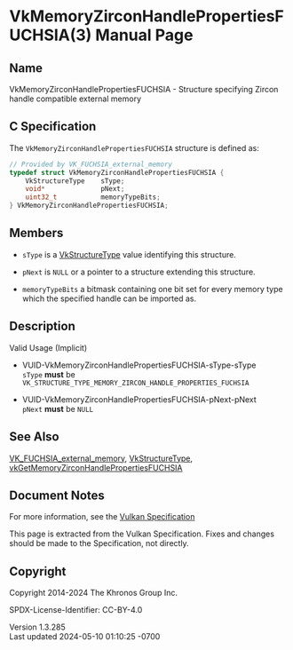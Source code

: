 # VkMemoryZirconHandlePropertiesFUCHSIA(3) Manual Page

## Name

VkMemoryZirconHandlePropertiesFUCHSIA - Structure specifying Zircon
handle compatible external memory



## <a href="#_c_specification" class="anchor"></a>C Specification

The `VkMemoryZirconHandlePropertiesFUCHSIA` structure is defined as:

``` c
// Provided by VK_FUCHSIA_external_memory
typedef struct VkMemoryZirconHandlePropertiesFUCHSIA {
    VkStructureType    sType;
    void*              pNext;
    uint32_t           memoryTypeBits;
} VkMemoryZirconHandlePropertiesFUCHSIA;
```

## <a href="#_members" class="anchor"></a>Members

- `sType` is a [VkStructureType](https://registry.khronos.org/vulkan/specs/1.3-extensions/man/html/VkStructureType.html) value identifying
  this structure.

- `pNext` is `NULL` or a pointer to a structure extending this
  structure.

- `memoryTypeBits` a bitmask containing one bit set for every memory
  type which the specified handle can be imported as.

## <a href="#_description" class="anchor"></a>Description

Valid Usage (Implicit)

- <a href="#VUID-VkMemoryZirconHandlePropertiesFUCHSIA-sType-sType"
  id="VUID-VkMemoryZirconHandlePropertiesFUCHSIA-sType-sType"></a>
  VUID-VkMemoryZirconHandlePropertiesFUCHSIA-sType-sType  
  `sType` **must** be
  `VK_STRUCTURE_TYPE_MEMORY_ZIRCON_HANDLE_PROPERTIES_FUCHSIA`

- <a href="#VUID-VkMemoryZirconHandlePropertiesFUCHSIA-pNext-pNext"
  id="VUID-VkMemoryZirconHandlePropertiesFUCHSIA-pNext-pNext"></a>
  VUID-VkMemoryZirconHandlePropertiesFUCHSIA-pNext-pNext  
  `pNext` **must** be `NULL`

## <a href="#_see_also" class="anchor"></a>See Also

[VK_FUCHSIA_external_memory](https://registry.khronos.org/vulkan/specs/1.3-extensions/man/html/VK_FUCHSIA_external_memory.html),
[VkStructureType](https://registry.khronos.org/vulkan/specs/1.3-extensions/man/html/VkStructureType.html),
[vkGetMemoryZirconHandlePropertiesFUCHSIA](https://registry.khronos.org/vulkan/specs/1.3-extensions/man/html/vkGetMemoryZirconHandlePropertiesFUCHSIA.html)

## <a href="#_document_notes" class="anchor"></a>Document Notes

For more information, see the <a
href="https://registry.khronos.org/vulkan/specs/1.3-extensions/html/vkspec.html#VkMemoryZirconHandlePropertiesFUCHSIA"
target="_blank" rel="noopener">Vulkan Specification</a>

This page is extracted from the Vulkan Specification. Fixes and changes
should be made to the Specification, not directly.

## <a href="#_copyright" class="anchor"></a>Copyright

Copyright 2014-2024 The Khronos Group Inc.

SPDX-License-Identifier: CC-BY-4.0

Version 1.3.285  
Last updated 2024-05-10 01:10:25 -0700
